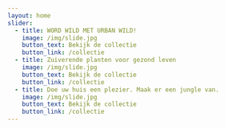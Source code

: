 ```yaml
---
layout: home
slider:
  - title: WORD WILD MET URBAN WILD!
    image: /img/slide.jpg
    button_text: Bekijk de collectie
    button_link: /collectie
  - title: Zuiverende planten voor gezond leven
    image: /img/slide.jpg
    button_text: Bekijk de collectie
    button_link: /collectie
  - title: Doe uw huis een plezier. Maak er een jungle van.
    image: /img/slide.jpg
    button_text: Bekijk de collectie
    button_link: /collectie
---
```



